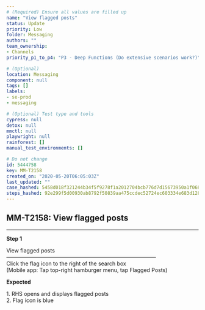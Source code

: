 ```yaml
---
# (Required) Ensure all values are filled up
name: "View flagged posts"
status: Update
priority: Low
folder: Messaging
authors: ""
team_ownership: 
- Channels
priority_p1_to_p4: "P3 - Deep Functions (Do extensive scenarios work?)"

# (Optional)
location: Messaging
component: null
tags: []
labels: 
- se-prod
- messaging

# (Optional) Test type and tools
cypress: null
detox: null
mmctl: null
playwright: null
rainforest: []
manual_test_environments: []

# Do not change
id: 5444758
key: MM-T2158
created_on: "2020-05-20T06:05:03Z"
last_updated: ""
case_hashed: 5458d018f321244b34f5f9278f1a2012704bcb776d7d15673950a1f068146f15ad6a350bbcdda5ee8056c4d048e6a97f
steps_hashed: 92e299f5d00930ab8792f50839aa475ccdec52724ec603334e683d1289cd5dba3054bbe887d4b949bb56130aa386045c
---
```


<!-- (Auto-generated) Based on frontmatter's "key" and "name" -->

## MM-T2158: View flagged posts

---

**Step 1**

View flagged posts\
————————————————————————————\
Click the flag icon to the right of the search box\
(Mobile app: Tap top-right hamburger menu, tap Flagged Posts)

**Expected**

1\. RHS opens and displays flagged posts\
2\. Flag icon is blue

